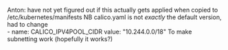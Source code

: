 Anton: have not yet figured out if this actually gets applied when copied to /etc/kubernetes/manifests
NB calico.yaml is not *exactly* the default version, had to change  
            - name: CALICO_IPV4POOL_CIDR
              value: "10.244.0.0/18"
To make subnetting work (hopefully it works?)
